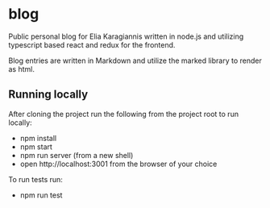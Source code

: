 blog
====

Public personal blog for Elia Karagiannis written in node.js and utilizing 
typescript based react and redux for the frontend.

Blog entries are written in Markdown and utilize the marked library to render as html.

## Running locally

After cloning the project run the following from the project root to run locally:
- npm install
- npm start
- npm run server (from a new shell)
- open http://localhost:3001 from the browser of your choice

To run tests run:
- npm run test

